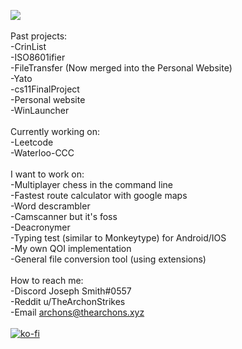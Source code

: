 <!--
**TheArchons/TheArchons** is a ✨ _special_ ✨ repository because its `README.md` (this file) appears on your GitHub profile.

Here are some ideas to get you started:

- 🔭 I’m currently working on ...
- 🌱 I’m currently learning ...
- 👯 I’m looking to collaborate on ...
- 🤔 I’m looking for help with ...
- 💬 Ask me about ...
- 📫 How to reach me: ...
- 😄 Pronouns: ...
- ⚡ Fun fact: ...
-->

<img src="https://skillicons.dev/icons?i=cpp,py,rust,git,github,vscode,bash,powershell,aws,js,html,css" />\
\
Past projects: \
-CrinList \
-ISO8601ifier \
-FileTransfer (Now merged into the Personal Website) \
-Yato \
-cs11FinalProject \
-Personal website \
-WinLauncher \
\
Currently working on: \
-Leetcode \
-Waterloo-CCC \
\
I want to work on: \
-Multiplayer chess in the command line \
-Fastest route calculator with google maps \
-Word descrambler \
-Camscanner but it's foss\
-Deacronymer\
-Typing test (similar to Monkeytype) for Android/IOS\
-My own QOI implementation\
-General file conversion tool (using extensions)\
\
How to reach me: \
-Discord Joseph Smith#0557\
-Reddit u/TheArchonStrikes \
-Email archons@thearchons.xyz \
\
[![ko-fi](https://ko-fi.com/img/githubbutton_sm.svg)](https://ko-fi.com/H2H0DC8X3)
